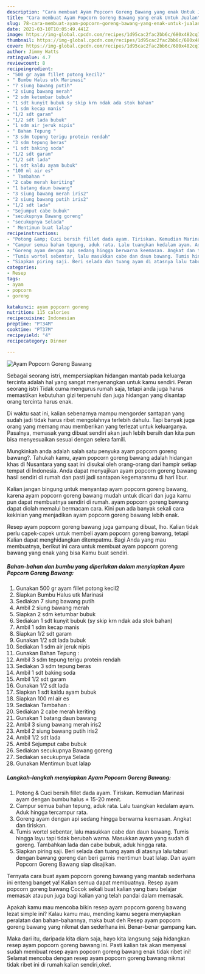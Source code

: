 ```yaml
---
description: "Cara membuat Ayam Popcorn Goreng Bawang yang enak Untuk Jualan"
title: "Cara membuat Ayam Popcorn Goreng Bawang yang enak Untuk Jualan"
slug: 78-cara-membuat-ayam-popcorn-goreng-bawang-yang-enak-untuk-jualan
date: 2021-03-10T10:05:49.441Z
image: https://img-global.cpcdn.com/recipes/1d95cac2fac2bb6c/680x482cq70/ayam-popcorn-goreng-bawang-foto-resep-utama.jpg
thumbnail: https://img-global.cpcdn.com/recipes/1d95cac2fac2bb6c/680x482cq70/ayam-popcorn-goreng-bawang-foto-resep-utama.jpg
cover: https://img-global.cpcdn.com/recipes/1d95cac2fac2bb6c/680x482cq70/ayam-popcorn-goreng-bawang-foto-resep-utama.jpg
author: Jimmy Watts
ratingvalue: 4.7
reviewcount: 8
recipeingredient:
- "500 gr ayam fillet potong kecil2"
- " Bumbu Halus utk Marinasi"
- "7 siung bawang putih"
- "2 siung bawang merah"
- "2 sdm ketumbar bubuk"
- "1 sdt kunyit bubuk sy skip krn ndak ada stok bahan"
- "1 sdm kecap manis"
- "1/2 sdt garam"
- "1/2 sdt lada bubuk"
- "1 sdm air jeruk nipis"
- " Bahan Tepung "
- "3 sdm tepung terigu protein rendah"
- "3 sdm tepung beras"
- "1 sdt baking soda"
- "1/2 sdt garam"
- "1/2 sdt lada"
- "1 sdt kaldu ayam bubuk"
- "100 ml air es"
- " Tambahan "
- "2 cabe merah keriting"
- "1 batang daun bawang"
- "3 siung bawang merah iris2"
- "2 siung bawang putih iris2"
- "1/2 sdt lada"
- "Sejumput cabe bubuk"
- "secukupnya Bawang goreng"
- "secukupnya Selada"
- " Mentimun buat lalap"
recipeinstructions:
- "Potong &amp; Cuci bersih fillet dada ayam. Tiriskan. Kemudian Marinasi ayam dengan bumbu halus ± 15-20 menit."
- "Campur semua bahan tepung, aduk rata. Lalu tuangkan kedalam ayam. Aduk hingga tercampur rata."
- "Goreng ayam dengan api sedang hingga berwarna keemasan. Angkat dan tiriskan."
- "Tumis wortel sebentar, lalu masukkan cabe dan daun bawang. Tumis hingga layu tapi tidak berubah warna. Masukkan ayam yang sudah di goreng. Tambahkan lada dan cabe bubuk, aduk hingga rata."
- "Siapkan piring saji. Beri selada dan tuang ayam di atasnya lalu taburi dengan bawang goreng dan beri garnis mentimun buat lalap. Dan ayam Popcorn Goreng Bawang siap disajikan."
categories:
- Resep
tags:
- ayam
- popcorn
- goreng

katakunci: ayam popcorn goreng 
nutrition: 115 calories
recipecuisine: Indonesian
preptime: "PT34M"
cooktime: "PT37M"
recipeyield: "4"
recipecategory: Dinner

---
```



![Ayam Popcorn Goreng Bawang](https://img-global.cpcdn.com/recipes/1d95cac2fac2bb6c/680x482cq70/ayam-popcorn-goreng-bawang-foto-resep-utama.jpg)

Sebagai seorang istri, mempersiapkan hidangan mantab pada keluarga tercinta adalah hal yang sangat menyenangkan untuk kamu sendiri. Peran seorang istri Tidak cuma mengurus rumah saja, tetapi anda juga harus memastikan kebutuhan gizi terpenuhi dan juga hidangan yang disantap orang tercinta harus enak.

Di waktu  saat ini, kalian sebenarnya mampu mengorder santapan yang sudah jadi tidak harus ribet mengolahnya terlebih dahulu. Tapi banyak juga orang yang memang mau memberikan yang terlezat untuk keluarganya. Pasalnya, memasak yang dibuat sendiri akan jauh lebih bersih dan kita pun bisa menyesuaikan sesuai dengan selera famili. 



Mungkinkah anda adalah salah satu penyuka ayam popcorn goreng bawang?. Tahukah kamu, ayam popcorn goreng bawang adalah hidangan khas di Nusantara yang saat ini disukai oleh orang-orang dari hampir setiap tempat di Indonesia. Anda dapat menyajikan ayam popcorn goreng bawang hasil sendiri di rumah dan pasti jadi santapan kegemaranmu di hari libur.

Kalian jangan bingung untuk menyantap ayam popcorn goreng bawang, karena ayam popcorn goreng bawang mudah untuk dicari dan juga kamu pun dapat membuatnya sendiri di rumah. ayam popcorn goreng bawang dapat diolah memalui bermacam cara. Kini pun ada banyak sekali cara kekinian yang menjadikan ayam popcorn goreng bawang lebih enak.

Resep ayam popcorn goreng bawang juga gampang dibuat, lho. Kalian tidak perlu capek-capek untuk membeli ayam popcorn goreng bawang, tetapi Kalian dapat menghidangkan ditempatmu. Bagi Anda yang mau membuatnya, berikut ini cara untuk membuat ayam popcorn goreng bawang yang enak yang bisa Kamu buat sendiri.

<!--inarticleads1-->

##### Bahan-bahan dan bumbu yang diperlukan dalam menyiapkan Ayam Popcorn Goreng Bawang:

1. Gunakan 500 gr ayam fillet potong kecil2
1. Siapkan  Bumbu Halus utk Marinasi
1. Sediakan 7 siung bawang putih
1. Ambil 2 siung bawang merah
1. Siapkan 2 sdm ketumbar bubuk
1. Sediakan 1 sdt kunyit bubuk (sy skip krn ndak ada stok bahan)
1. Ambil 1 sdm kecap manis
1. Siapkan 1/2 sdt garam
1. Gunakan 1/2 sdt lada bubuk
1. Sediakan 1 sdm air jeruk nipis
1. Gunakan  Bahan Tepung :
1. Ambil 3 sdm tepung terigu protein rendah
1. Sediakan 3 sdm tepung beras
1. Ambil 1 sdt baking soda
1. Ambil 1/2 sdt garam
1. Gunakan 1/2 sdt lada
1. Siapkan 1 sdt kaldu ayam bubuk
1. Siapkan 100 ml air es
1. Sediakan  Tambahan :
1. Sediakan 2 cabe merah keriting
1. Gunakan 1 batang daun bawang
1. Ambil 3 siung bawang merah iris2
1. Ambil 2 siung bawang putih iris2
1. Ambil 1/2 sdt lada
1. Ambil Sejumput cabe bubuk
1. Sediakan secukupnya Bawang goreng
1. Sediakan secukupnya Selada
1. Gunakan  Mentimun buat lalap




<!--inarticleads2-->

##### Langkah-langkah menyiapkan Ayam Popcorn Goreng Bawang:

1. Potong &amp; Cuci bersih fillet dada ayam. Tiriskan. Kemudian Marinasi ayam dengan bumbu halus ± 15-20 menit.
1. Campur semua bahan tepung, aduk rata. Lalu tuangkan kedalam ayam. Aduk hingga tercampur rata.
1. Goreng ayam dengan api sedang hingga berwarna keemasan. Angkat dan tiriskan.
1. Tumis wortel sebentar, lalu masukkan cabe dan daun bawang. Tumis hingga layu tapi tidak berubah warna. Masukkan ayam yang sudah di goreng. Tambahkan lada dan cabe bubuk, aduk hingga rata.
1. Siapkan piring saji. Beri selada dan tuang ayam di atasnya lalu taburi dengan bawang goreng dan beri garnis mentimun buat lalap. Dan ayam Popcorn Goreng Bawang siap disajikan.




Ternyata cara buat ayam popcorn goreng bawang yang mantab sederhana ini enteng banget ya! Kalian semua dapat membuatnya. Resep ayam popcorn goreng bawang Cocok sekali buat kalian yang baru belajar memasak ataupun juga bagi kalian yang telah pandai dalam memasak.

Apakah kamu mau mencoba bikin resep ayam popcorn goreng bawang lezat simple ini? Kalau kamu mau, mending kamu segera menyiapkan peralatan dan bahan-bahannya, maka buat deh Resep ayam popcorn goreng bawang yang nikmat dan sederhana ini. Benar-benar gampang kan. 

Maka dari itu, daripada kita diam saja, hayo kita langsung saja hidangkan resep ayam popcorn goreng bawang ini. Pasti kalian tak akan menyesal sudah membuat resep ayam popcorn goreng bawang enak tidak ribet ini! Selamat mencoba dengan resep ayam popcorn goreng bawang nikmat tidak ribet ini di rumah kalian sendiri,oke!.

